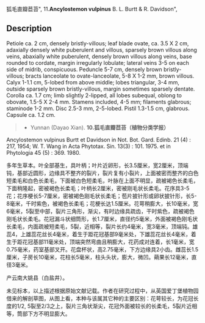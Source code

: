 狐毛直瓣苣苔",
11.**Ancylostemon vulpinus** B. L. Burtt & R. Davidson",

## Description
Petiole ca. 2 cm, densely bristly-villous; leaf blade ovate, ca. 3.5 X 2 cm, adaxially densely white puberulent and villous, sparsely brown villous along veins, abaxially white puberulent, densely brown villous along veins, base rounded to cordate, margin irregularly lobulate; lateral veins 3-5 on each side of midrib, conspicuous. Peduncle 5-7 cm, densely brown bristly-villous; bracts lanceolate to ovate-lanceolate, 5-8 X 1-2 mm, brown villous. Calyx 1-1.1 cm, 5-lobed from above middle; lobes triangular, 3-4 mm, outside sparsely brown bristly-villous, margin sometimes sparsely dentate. Corolla ca. 1.7 cm; limb slightly 2-lipped, all lobes subequal, oblong to obovate, 1.5-5 X 2-4 mm. Stamens included, 4-5 mm; filaments glabrous; staminode 1-2 mm. Disc 2.5-3 mm, 2-5-lobed. Pistil 1.3-1.5 cm, glabrous. Capsule ca. 1.2 cm.

> * Yunnan (Dayao Xian).
**10.狐毛直瓣苣苔（植物分类学报）**

Ancylostemon vulpinus Burtt et Davidson in Not. Bot. Gard. Edinb. 21 (4) : 217, 1954; W. T. Wang in Acta Phytotax. Sin. 13(3) : 101. 1975. et in Phytologia 45 (5) : 369. 1980.

多年生草本。叶全部基生，具叶柄；叶片近卵形，长3.5厘米，宽2厘米，顶端钝，基部近圆形，边缘具不整齐的裂片，裂片复有小裂片，上面被密而整齐的白色短柔毛和白色长柔毛，下面被白色短柔毛，叶脉在上面不明显，疏被褐色长柔毛，下面稍隆起，密被褐色长柔毛；叶柄长2厘米，密被刚毛状长柔毛。花序具3-5花；花序梗长5-7厘米，密被褐色刚毛状长柔毛；苞片披针形或卵状披针形，长5-8毫米，千时紫色，被褐色长柔毛；花梗长达1.5厘米。花萼稍膨大，长10毫米，宽6毫米，5裂至中部，裂片三角形，渐尖，有时边缘具疏齿，干时紫色，疏被褐色刚毛状长柔毛。花冠漏斗状细筒形，长1.7厘米，直径约5毫米，外面被褐色刚毛状长柔毛，内面疏被短柔毛，5裂，近相等，裂片长约4毫米，宽3毫米，顶端钝。雄蕊4，上雄蕊花丝长4毫米，着生于距花冠基部9毫米处，下雄蕊花丝长4毫米，着生于距花冠基部11毫米处，顶端突然弯曲且稍膨大，花药成对连着，长1毫米，宽0.75毫米，药室基部叉开。花盘杯状，高2.75毫米，下方边缘具2小齿。雌蕊长1.5厘米，子房长10毫米，花柱长5毫米，柱头头状，膨大，微凹。蒴果长12毫米，直径3毫米。

产云南大姚县（白盐井）。

未见标本，以上描述根据原始文献记载。作者在研究过程中，从英国爱丁堡植物园借来的解剖草图，从图上看，本种与该属其它种的主要区别：花萼较长，为花冠长度的1/2, 5裂至2/3之上，裂片三角状渐尖，花冠外面被较长的长柔毛，5裂片近相等，筒部下方不明显膨大。

